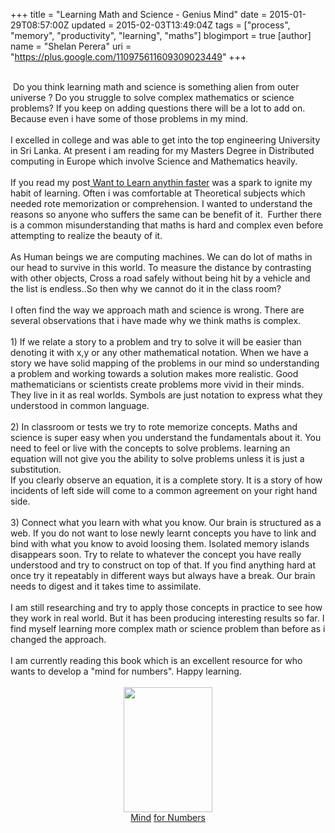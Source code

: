 +++
title = "Learning Math and Science - Genius Mind"
date = 2015-01-29T08:57:00Z
updated = 2015-02-03T13:49:04Z
tags = ["process", "memory", "productivity", "learning", "maths"]
blogimport = true 
[author]
	name = "Shelan Perera"
	uri = "https://plus.google.com/110975611609309023449"
+++

<div dir="ltr" style="text-align: left;" trbidi="on"><br />&nbsp;Do you think learning math and science is something alien from outer universe ? Do you struggle to solve complex mathematics or science problems? If you keep on adding questions there will be a lot to add on. Because even i have some of those problems in my mind.<br /><br />I excelled in college and was able to get into the top engineering University in Sri Lanka. At present i am reading for my Masters Degree in Distributed computing in Europe which involve Science and Mathematics heavily.<br /><br />If you read my post<a href="http://blog.shelan.org/2014/09/want-to-learn-anything-faster.html" target="_blank">&nbsp;Want to Learn anythin faster</a>&nbsp;was a spark to ignite my habit of learning. Often i was comfortable at Theoretical subjects which needed rote memorization or comprehension. I wanted to understand the reasons so anyone who suffers the same can be benefit of it. &nbsp;Further there is a common misunderstanding that maths is hard and complex even before attempting to realize the beauty of it.<br /><br />As Human beings we are computing machines. We can do lot of maths in our head to survive in this world. To measure the distance by contrasting with other objects, Cross a road safely without being hit by a vehicle and the list is endless..So then why we cannot do it in the class room?<br /><br />I often find the way we approach math and science is wrong. There are several observations that i have made why we think maths is complex.<br /><br />1) If we relate a story to a problem and try to solve it will be easier than denoting it with x,y or any other mathematical notation. When we have a story we have solid mapping of the problems in our mind so understanding a problem and working towards a solution makes more realistic. Good mathematicians or scientists create problems more vivid in their minds. They live in it as real worlds. Symbols are just notation to express what they understood in common language.<br /><br />2) In classroom or tests we try to rote memorize concepts. Maths and science is super easy when you understand the fundamentals about it. You need to feel or live with the concepts to solve problems. learning an equation will not give you the ability to solve problems unless it is just a substitution.<br />If you clearly observe an equation, it is a complete story. It is a story of how incidents of left side will come to a common agreement on your right hand side.<br /><br />3) Connect what you learn with what you know. Our brain is structured as a web. If you do not want to lose newly learnt concepts you have to link and bind with what you know to avoid loosing them. Isolated memory islands disappears soon. Try to relate to whatever the concept you have really understood and try to construct on top of that. If you find anything hard at once try it repeatably in different ways but always have a break. Our brain needs to digest and it takes time to assimilate.<br /><br />I am still researching and try to apply those concepts in practice to see how they work in real world. But it has been producing interesting results so far. I find myself learning more complex math or science problem than before as i changed the approach.<br /><br />I am currently reading this book which is an excellent resource for who wants to develop a "mind for numbers". Happy learning.<br /><br /><div class="separator" style="clear: both; text-align: center;"><img border="0" src="http://www.tarcherbooks.net/wp-content/uploads/2014/04/Mind-for-Numbers.jpg" height="200" width="142" /></div><div class="separator" style="clear: both; text-align: center;"><a href="http://www.amazon.com/Mind-For-Numbers-Science-Flunked-ebook/dp/B00G3L19ZU" target="_blank">Mind</a>&nbsp;<a href="http://www.amazon.com/Mind-For-Numbers-Science-Flunked-ebook/dp/B00G3L19ZU" target="_blank">for Numbers</a></div><br /><br /><br /></div>
